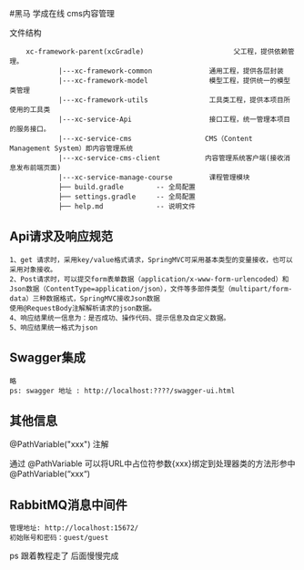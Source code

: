 #黑马 学成在线 cms内容管理

  文件结构
  
        xc-framework-parent(xcGradle)                      父工程，提供依赖管理。
                |---xc-framework-common              通用工程，提供各层封装
                |---xc-framework-model               模型工程，提供统一的模型类管理
                |---xc-framework-utils               工具类工程，提供本项目所使用的工具类  
                |---xc-service-Api                   接口工程，统一管理本项目的服务接口。
                |---xc-service-cms                  CMS（Content Management System）即内容管理系统
                |---xc-service-cms-client           内容管理系统客户端(接收消息发布前端页面)
                |---xc-service-manage-course         课程管理模块
                ├── build.gradle        -- 全局配置
                ├── settings.gradle     -- 全局配置
                ├── help.md             -- 说明文件      
 ## Api请求及响应规范
    1、get 请求时，采用key/value格式请求，SpringMVC可采用基本类型的变量接收，也可以采用对象接收。
    2、Post请求时，可以提交form表单数据（application/x-www-form-urlencoded）和Json数据（ContentType=application/json），文件等多部件类型（multipart/form-data）三种数据格式，SpringMVC接收Json数据
    使用@RequestBody注解解析请求的json数据。
    4、响应结果统一信息为：是否成功、操作代码、提示信息及自定义数据。
    5、响应结果统一格式为json

## Swagger集成
    略
    ps: swagger 地址 : http://localhost:????/swagger-ui.html
    
## 其他信息
@PathVariable("xxx") 注解

通过 @PathVariable 可以将URL中占位符参数{xxx}绑定到处理器类的方法形参中@PathVariable(“xxx“) 

## RabbitMQ消息中间件
    管理地址: http://localhost:15672/   
    初始账号和密码：guest/guest
    
 ps 跟着教程走了 后面慢慢完成
